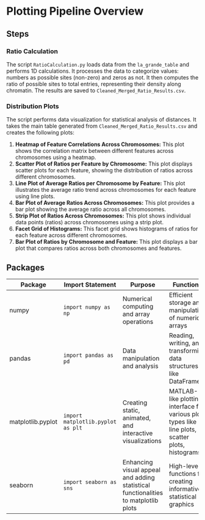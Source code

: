 # Plotting Pipeline Overview

## Steps

### Ratio Calculation 
 The script `RatioCalculation.py` loads data from the `la_grande_table` and performs 1D calculations. It processes the data to categorize values: numbers as possible sites (non-zero) and zeros as not. It then computes the ratio of possible sites to total entries, representing their density along chromatin. The results are saved to `Cleaned_Merged_Ratio_Results.csv`.

### Distribution Plots 
The script performs data visualization for statistical analysis of distances. It takes the main table generated from `Cleaned_Merged_Ratio_Results.csv` and creates the following plots:

 1. **Heatmap of Feature Correlations Across Chromosomes:** This plot shows the correlation matrix between different features across chromosomes using a heatmap.
 2. **Scatter Plot of Ratios per Feature by Chromosome:** This plot displays scatter plots for each feature, showing the distribution of ratios across different chromosomes.
 3. **Line Plot of Average Ratios per Chromosome by Feature:** This plot illustrates the average ratio trend across chromosomes for each feature using line plots.
 4. **Bar Plot of Average Ratios Across Chromosomes:** This plot provides a bar plot showing the average ratio across all chromosomes.
 5. **Strip Plot of Ratios Across Chromosomes:** This plot shows individual data points (ratios) across chromosomes using a strip plot.
 6. **Facet Grid of Histograms:** This facet grid shows histograms of ratios for each feature across different chromosomes.
 7. **Bar Plot of Ratios by Chromosome and Feature:** This plot displays a bar plot that compares ratios across both chromosomes and features.

## Packages
| Package               | Import Statement               | Purpose                                                                                   | Functions                                                                                       |
|-----------------------|--------------------------------|-------------------------------------------------------------------------------------------|-------------------------------------------------------------------------------------------------|
| numpy                 | `import numpy as np`           | Numerical computing and array operations                                                   | Efficient storage and manipulation of numerical arrays                                          |
| pandas                | `import pandas as pd`          | Data manipulation and analysis                                                             | Reading, writing, and transforming data structures like DataFrames                               |
| matplotlib.pyplot     | `import matplotlib.pyplot as plt` | Creating static, animated, and interactive visualizations                                | MATLAB-like plotting interface for various plot types like line plots, scatter plots, histograms |
| seaborn               | `import seaborn as sns`        | Enhancing visual appeal and adding statistical functionalities to matplotlib plots         | High-level functions for creating informative statistical graphics                               |
